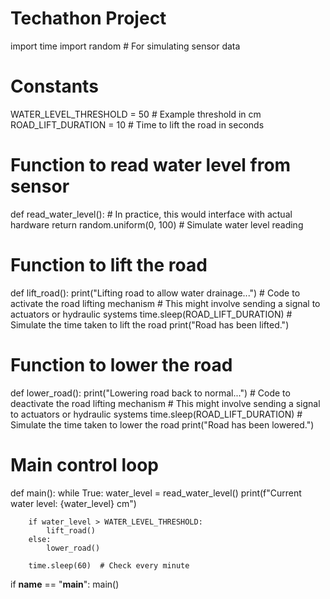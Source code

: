 # Techathon Project
import time
import random  # For simulating sensor data

# Constants
WATER_LEVEL_THRESHOLD = 50  # Example threshold in cm
ROAD_LIFT_DURATION = 10  # Time to lift the road in seconds

# Function to read water level from sensor
def read_water_level():
    # In practice, this would interface with actual hardware
    return random.uniform(0, 100)  # Simulate water level reading

# Function to lift the road
def lift_road():
    print("Lifting road to allow water drainage...")
    # Code to activate the road lifting mechanism
    # This might involve sending a signal to actuators or hydraulic systems
    time.sleep(ROAD_LIFT_DURATION)  # Simulate the time taken to lift the road
    print("Road has been lifted.")

# Function to lower the road
def lower_road():
    print("Lowering road back to normal...")
    # Code to deactivate the road lifting mechanism
    # This might involve sending a signal to actuators or hydraulic systems
    time.sleep(ROAD_LIFT_DURATION)  # Simulate the time taken to lower the road
    print("Road has been lowered.")

# Main control loop
def main():
    while True:
        water_level = read_water_level()
        print(f"Current water level: {water_level} cm")
       
        if water_level > WATER_LEVEL_THRESHOLD:
            lift_road()
        else:
            lower_road()
       
        time.sleep(60)  # Check every minute

if __name__ == "__main__":
    main()
